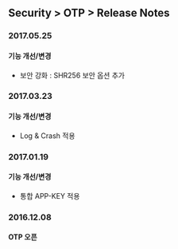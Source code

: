 ## Security > OTP > Release Notes

### 2017.05.25

#### 기능 개선/변경
- 보안 강화 : SHR256 보안 옵션 추가

### 2017.03.23

#### 기능 개선/변경
- Log & Crash 적용

### 2017.01.19

#### 기능 개선/변경
- 통합 APP-KEY 적용

### 2016.12.08

#### OTP 오픈
